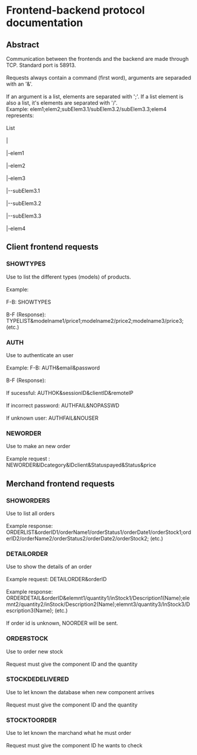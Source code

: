 # Frontend-backend protocol documentation
## Abstract
Communication between the frontends and the backend are made through TCP. Standard port is 58913.<br>  
Requests always contain a command (first word), arguments are separaded with an '&'.<br>  
If an argument is a list, elements are separated with ';'. If a list element is also a list, it's elements are separated with '/'.<br>
Example: 
elem1;elem2;subElem3.1/subElem3.2/subElem3.3;elem4 represents:<br>  
List<br>  
  |<br>  
  |-elem1<br>  
  |-elem2<br>  
  |-elem3<br>  
  |--subElem3.1<br>  
  |--subElem3.2<br>  
  |--subElem3.3<br>  
  |-elem4<br> 
## Client frontend requests
### SHOWTYPES
Use to list the different types (models) of products.<br>  
Example:<br>  
  F-B: SHOWTYPES<br>  
  B-F (Response): TYPELIST&modelname1/price1;modelname2/price2;modelname3/price3; (etc.) <br>
### AUTH
Use to authenticate an user<br>  
Example:
  F-B: AUTH&email&password<br>  
  B-F (Response):<br>  
  If sucessful: AUTHOK&sessionID&clientID&remoteIP<br>  
  If incorrect password: AUTHFAIL&NOPASSWD<br>  
  If unknown user: AUTHFAIL&NOUSER<br>  
### NEWORDER
Use to make an new order <br>  
Example request : NEWORDER&IDcategory&IDclient&Statuspayed&Status&price<br>  
## Merchand frontend requests<br>  
### SHOWORDERS
Use to list all orders<br>  
Example response: ORDERLIST&orderID1/orderName1/orderStatus1/orderDate1/orderStock1;orderID2/orderName2/orderStatus2/orderDate2/orderStock2; (etc.)<br>  
### DETAILORDER
Use to show the details of an order<br>  
Example request: DETAILORDER&orderID<br>  
Example response: ORDERDETAIL&orderID&elemnt1/quantity1/inStock1/Description1(Name);elemnt2/quantity2/inStock/Description2(Name);elemnt3/quantity3/InStock3/Description3(Name); (etc.)<br>  
  If order id is unknown, NOORDER will be sent.<br>  
### ORDERSTOCK
Use to order new stock<br>  
Request must give the component ID and the quantity <br>  
### STOCKDEDELIVERED
Use to let known the database when new component arrives<br>  
Request must give the component ID and the quantity<br>  
### STOCKTOORDER
Use to let known the marchand what he must order<br>  
Request must give the component ID he wants to check<br>  
